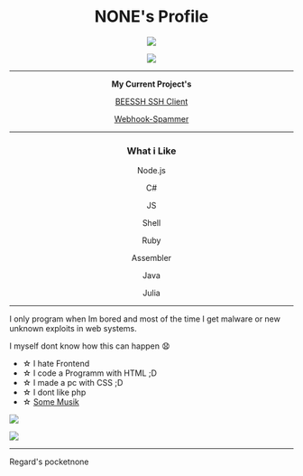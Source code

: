 <h1 align="center"><b>NONE's Profile</b></h1>

 
<p align="center">
<a href="https://github.com/sysfaker">
  <img align="center" src="https://github-readme-stats.vercel.app/api/top-langs/?username=pocketnone&layout=compact&count_private=true&theme=midnight-purple" />
</a>
</p>


<p align="center">
<a href="https://github.com/sysfaker">
  <img align="center" src="https://github-readme-stats.vercel.app/api?username=pocketnone&count_private=true&theme=midnight-purple" />
</a>
</p>


----

<p align="center">
<b>My Current Project's</b>
</p>
<p align="center">
<p align="center"><a href="https://github.com/pocketnone/Bee-SSH">BEESSH SSH Client</a></p>
<p align="center"><a href="https://github.com/pocketnone/WebhookSpammer">Webhook-Spammer</a></p>
</p>

----

<h3 align="center">What i Like</h3>

<div class="text-gray mb-2">
<p align="center"><a>Node.js</a></p></div>

<div class="text-gray mb-2"><p align="center"><a>C#</a></p></div>
<div class="text-gray mb-2"><p align="center"><a>JS</a></p></div>
<div class="text-gray mb-2"><p align="center"><a>Shell</a></p></div>
<div class="text-gray mb-2"><p align="center"><a>Ruby</a></p></div>
<div class="text-gray mb-2"><p align="center"><a>Assembler</a></p></div>
<div class="text-gray mb-2"><p align="center"><a>Java</a></p></div>
<div class="text-gray mb-2"><p align="center"><a>Julia</a></p></div>


----

I only program when Im bored and most of the time I get malware or new unknown exploits in web systems.

I myself dont know how this can happen 😧

- ☆ I hate Frontend
- ☆ I code a Programm with HTML ;D
- ☆ I made a pc with CSS ;D
- ☆ I dont like php 
- ☆ [Some Musik](https://youtu.be/R2DqcV9XHNk)

![](https://komarev.com/ghpvc/?username=pocketnone&label=PROFILE+VIEWS)

![](https://hit.yhype.me/github/profile?user_id=43313338)

----

Regard's pocketnone 
